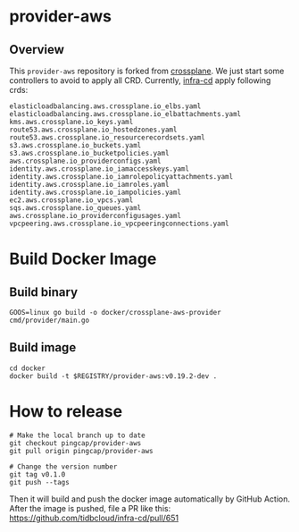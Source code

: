 # provider-aws

## Overview

This `provider-aws` repository is forked from [crossplane](https://github.com/crossplane/provider-aws).
We just start some controllers to avoid to apply all CRD.
Currently, [infra-cd](https://github.com/tidbcloud/infra-cd) apply following crds:
```antlrv4
elasticloadbalancing.aws.crossplane.io_elbs.yaml
elasticloadbalancing.aws.crossplane.io_elbattachments.yaml
kms.aws.crossplane.io_keys.yaml
route53.aws.crossplane.io_hostedzones.yaml
route53.aws.crossplane.io_resourcerecordsets.yaml
s3.aws.crossplane.io_buckets.yaml
s3.aws.crossplane.io_bucketpolicies.yaml
aws.crossplane.io_providerconfigs.yaml
identity.aws.crossplane.io_iamaccesskeys.yaml
identity.aws.crossplane.io_iamrolepolicyattachments.yaml
identity.aws.crossplane.io_iamroles.yaml
identity.aws.crossplane.io_iampolicies.yaml
ec2.aws.crossplane.io_vpcs.yaml
sqs.aws.crossplane.io_queues.yaml
aws.crossplane.io_providerconfigusages.yaml
vpcpeering.aws.crossplane.io_vpcpeeringconnections.yaml
```

# Build Docker Image
## Build binary
```shell
GOOS=linux go build -o docker/crossplane-aws-provider cmd/provider/main.go
```
## Build image
```shell
cd docker
docker build -t $REGISTRY/provider-aws:v0.19.2-dev .
```

# How to release

```shell
# Make the local branch up to date
git checkout pingcap/provider-aws
git pull origin pingcap/provider-aws

# Change the version number
git tag v0.1.0
git push --tags
```

Then it will build and push the docker image automatically by GitHub Action. After the image is pushed, file a PR like this: https://github.com/tidbcloud/infra-cd/pull/651
